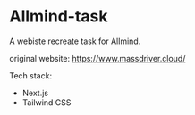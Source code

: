 # Allmind-task

A webiste recreate task for Allmind.

original website: https://www.massdriver.cloud/

Tech stack:
- Next.js
- Tailwind CSS
